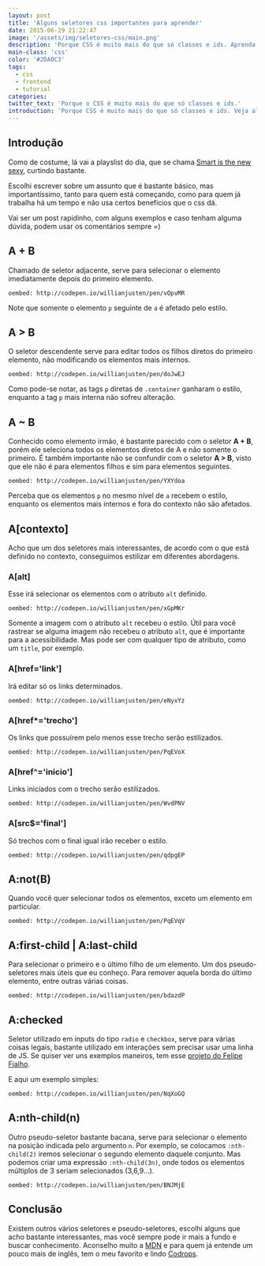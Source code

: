 ```yaml
---
layout: post
title: 'Alguns seletores css importantes para aprender'
date: 2015-06-29 21:22:47
image: '/assets/img/seletores-css/main.png'
description: 'Porque CSS é muito mais do que só classes e ids. Aprenda alguns truques legais para facilitar nos seus layouts.'
main-class: 'css'
color: '#2DA0C3'
tags:
  - css
  - frontend
  - tutorial
categories:
twitter_text: 'Porque o CSS é muito mais do que só classes e ids.'
introduction: 'Porque CSS é muito mais do que só classes e ids. Veja alguns truques legais para facilitar nos seus layouts.'
---
```


## Introdução

Como de costume, lá vai a playslist do dia, que se chama [Smart is the new sexy](https://open.spotify.com/user/spotify/playlist/1ewJMPn8IYsjGCqI1n5dfV), curtindo bastante.

Escolhi escrever sobre um assunto que é bastante básico, mas importantíssimo, tanto para quem está começando, como para quem já trabalha há um tempo e não usa certos benefícios que o css dá.

Vai ser um post rapidinho, com alguns exemplos e caso tenham alguma dúvida, podem usar os comentários sempre =)

## A + B

Chamado de seletor adjacente, serve para selecionar o elemento imediatamente depois do primeiro elemento.

`oembed: http://codepen.io/willianjusten/pen/vOpvMR`

Note que somente o elemento `p` seguinte de `a` é afetado pelo estilo.

## A > B

O seletor descendente serve para editar todos os filhos diretos do primeiro elemento, não modificando os elementos mais internos.

`oembed: http://codepen.io/willianjusten/pen/doJwEJ`

Como pode-se notar, as tags `p` diretas de `.container` ganharam o estilo, enquanto a tag `p` mais interna não sofreu alteração.

## A ~ B

Conhecido como elemento irmão, é bastante parecido com o seletor **A + B**, porém ele seleciona todos os elementos diretos de A e não somente o primeiro. É também importante não se confundir com o seletor **A > B**, visto que ele não é para elementos filhos e sim para elementos seguintes.

`oembed: http://codepen.io/willianjusten/pen/YXYdoa`

Perceba que os elementos `p` no mesmo nível de `a` recebem o estilo, enquanto os elementos mais internos e fora do contexto não são afetados.

## A[contexto]

Acho que um dos seletores mais interessantes, de acordo com o que está definido no contexto, conseguimos estilizar em diferentes abordagens.

### A[alt]

Esse irá selecionar os elementos com o atributo `alt` definido.

`oembed: http://codepen.io/willianjusten/pen/xGpMKr`

Somente a imagem com o atributo `alt` recebeu o estilo. Útil para você rastrear se alguma imagem não recebeu o atributo `alt`, que é importante para a acessibilidade. Mas pode ser com qualquer tipo de atributo, como um `title`, por exemplo.

### A[href='link']

Irá editar só os links determinados.

`oembed: http://codepen.io/willianjusten/pen/eNyxYz`

### A[href*='trecho']

Os links que possuírem pelo menos esse trecho serão estilizados.

`oembed: http://codepen.io/willianjusten/pen/PqEVoX`

### A[href^='inicio']

Links iniciados com o trecho serão estilizados.

`oembed: http://codepen.io/willianjusten/pen/WvdPNV`

### A[src$='final']

Só trechos com o final igual irão receber o estilo.

`oembed: http://codepen.io/willianjusten/pen/qdpgEP`

## A:not(B)

Quando você quer selecionar todos os elementos, exceto um elemento em particular.

`oembed: http://codepen.io/willianjusten/pen/PqEVqV`

## A:first-child | A:last-child

Para selecionar o primeiro e o último filho de um elemento. Um dos pseudo-seletores mais úteis que eu conheço. Para remover aquela borda do último elemento, entre outras várias coisas.

`oembed: http://codepen.io/willianjusten/pen/bdazdP`

## A:checked

Seletor utilizado em inputs do tipo `radio` e `checkbox`, serve para várias coisas legais, bastante utilizado em interações sem precisar usar uma linha de JS. Se quiser ver uns exemplos maneiros, tem esse [projeto do Felipe Fialho](https://www.felipefialho.com/css-components/).

E aqui um exemplo simples:

`oembed: http://codepen.io/willianjusten/pen/NqXoGQ`

## A:nth-child(n)

Outro pseudo-seletor bastante bacana, serve para selecionar o elemento na posição indicada pelo argumento `n`. Por exemplo, se colocamos `:nth-child(2)` iremos selecionar o segundo elemento daquele conjunto. Mas podemos criar uma expressão `:nth-child(3n)`, onde todos os elementos múltiplos de 3 seriam selecionados (3,6,9...).

`oembed: http://codepen.io/willianjusten/pen/BNJMjE`

## Conclusão

Existem outros vários seletores e pseudo-seletores, escolhi alguns que acho bastante interessantes, mas você sempre pode ir mais a fundo e buscar conhecimento. Aconselho muito a [MDN](https://developer.mozilla.org/pt-BR/docs/Web/CSS/CSS_Reference) e para quem já entende um pouco mais de inglês, tem o meu favorito e lindo [Codrops](http://tympanus.net/codrops/css_reference).
